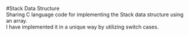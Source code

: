 #Stack Data Structure    
Sharing C language code for implementing the Stack data structure using an array.    
I have implemented it in a unique way by utilizing switch cases.    
